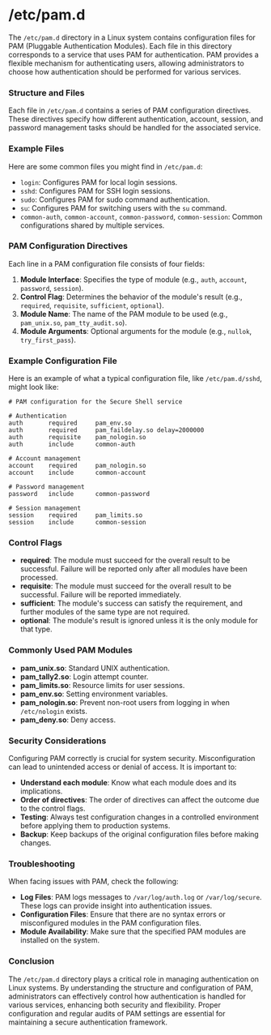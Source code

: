 # /etc/pam.d

The `/etc/pam.d` directory in a Linux system contains configuration files for PAM (Pluggable Authentication Modules). Each file in this directory corresponds to a service that uses PAM for authentication. PAM provides a flexible mechanism for authenticating users, allowing administrators to choose how authentication should be performed for various services.

### Structure and Files

Each file in `/etc/pam.d` contains a series of PAM configuration directives. These directives specify how different authentication, account, session, and password management tasks should be handled for the associated service.

### Example Files

Here are some common files you might find in `/etc/pam.d`:

- `login`: Configures PAM for local login sessions.
- `sshd`: Configures PAM for SSH login sessions.
- `sudo`: Configures PAM for sudo command authentication.
- `su`: Configures PAM for switching users with the `su` command.
- `common-auth`, `common-account`, `common-password`, `common-session`: Common configurations shared by multiple services.

### PAM Configuration Directives

Each line in a PAM configuration file consists of four fields:

1. **Module Interface**: Specifies the type of module (e.g., `auth`, `account`, `password`, `session`).
2. **Control Flag**: Determines the behavior of the module's result (e.g., `required`, `requisite`, `sufficient`, `optional`).
3. **Module Name**: The name of the PAM module to be used (e.g., `pam_unix.so`, `pam_tty_audit.so`).
4. **Module Arguments**: Optional arguments for the module (e.g., `nullok`, `try_first_pass`).

### Example Configuration File

Here is an example of what a typical configuration file, like `/etc/pam.d/sshd`, might look like:

```plaintext
# PAM configuration for the Secure Shell service

# Authentication
auth       required     pam_env.so
auth       required     pam_faildelay.so delay=2000000
auth       requisite    pam_nologin.so
auth       include      common-auth

# Account management
account    required     pam_nologin.so
account    include      common-account

# Password management
password   include      common-password

# Session management
session    required     pam_limits.so
session    include      common-session
```

### Control Flags

- **required**: The module must succeed for the overall result to be successful. Failure will be reported only after all modules have been processed.
- **requisite**: The module must succeed for the overall result to be successful. Failure will be reported immediately.
- **sufficient**: The module's success can satisfy the requirement, and further modules of the same type are not required.
- **optional**: The module's result is ignored unless it is the only module for that type.

### Commonly Used PAM Modules

- **pam_unix.so**: Standard UNIX authentication.
- **pam_tally2.so**: Login attempt counter.
- **pam_limits.so**: Resource limits for user sessions.
- **pam_env.so**: Setting environment variables.
- **pam_nologin.so**: Prevent non-root users from logging in when `/etc/nologin` exists.
- **pam_deny.so**: Deny access.

### Security Considerations

Configuring PAM correctly is crucial for system security. Misconfiguration can lead to unintended access or denial of access. It is important to:

- **Understand each module**: Know what each module does and its implications.
- **Order of directives**: The order of directives can affect the outcome due to the control flags.
- **Testing**: Always test configuration changes in a controlled environment before applying them to production systems.
- **Backup**: Keep backups of the original configuration files before making changes.

### Troubleshooting

When facing issues with PAM, check the following:

- **Log Files**: PAM logs messages to `/var/log/auth.log` or `/var/log/secure`. These logs can provide insight into authentication issues.
- **Configuration Files**: Ensure that there are no syntax errors or misconfigured modules in the PAM configuration files.
- **Module Availability**: Make sure that the specified PAM modules are installed on the system.

### Conclusion

The `/etc/pam.d` directory plays a critical role in managing authentication on Linux systems. By understanding the structure and configuration of PAM, administrators can effectively control how authentication is handled for various services, enhancing both security and flexibility. Proper configuration and regular audits of PAM settings are essential for maintaining a secure authentication framework.
